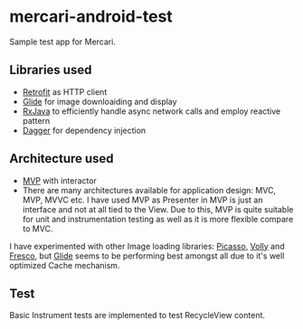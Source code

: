 # mercari-android-test
Sample test app for Mercari.

## Libraries used
  - [Retrofit](https://square.github.io/retrofit/) as HTTP client
  - [Glide](https://github.com/bumptech/glide) for image downloaiding and display
  - [RxJava](https://github.com/ReactiveX/RxJava) to efficiently handle async network calls and employ reactive pattern
  - [Dagger](https://google.github.io/dagger/) for dependency injection
 
## Architecture used
  - [MVP](https://en.wikipedia.org/wiki/Model%E2%80%93view%E2%80%93presenter) with interactor
  - There are many architectures available for application design: MVC, MVP, MVVC etc. I have used MVP as Presenter in MVP is 
    just an interface and not at all tied to the View. Due to this, MVP is quite suitable for unit and instrumentation testing 
    as well as it is more flexible compare to MVC.

I have experimented with other Image loading libraries: [Picasso](http://square.github.io/picasso/), [Volly](https://github.com/google/volley) and [Fresco](https://github.com/facebook/fresco), but [Glide](https://github.com/bumptech/glide) seems to be performing best amongst all due to it's well optimized Cache mechanism.

## Test
Basic Instrument tests are implemented to test RecycleView content.
